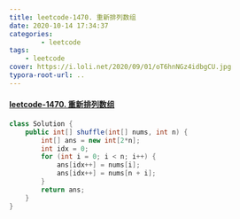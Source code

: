 ```yaml
---
title: leetcode-1470. 重新排列数组
date: 2020-10-14 17:34:37
categories: 
		- leetcode
tags: 
	- leetcode
cover: https://i.loli.net/2020/09/01/oT6hnNGz4idbgCU.jpg
typora-root-url: ..
---
```


#### [leetcode-1470. 重新排列数组](https://leetcode-cn.com/problems/shuffle-the-array/)

```java
class Solution {
    public int[] shuffle(int[] nums, int n) {
        int[] ans = new int[2*n];
        int idx = 0;
        for (int i = 0; i < n; i++) {
            ans[idx++] = nums[i];
            ans[idx++] = nums[n + i];
        }
        return ans;
    }
}
```

